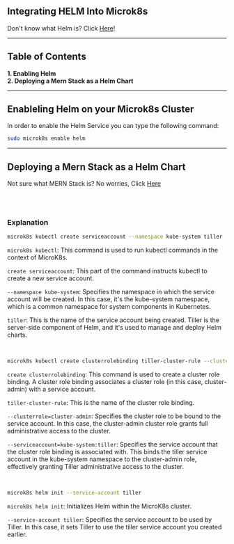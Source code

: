 ## Integrating HELM Into Microk8s

Don't know what Helm is? Click [Here](https://helm.sh/docs/topics/architecture/#the-purpose-of-helm)!

***
## Table of Contents
**1. Enabling Helm**<br>
**2. Deploying a Mern Stack as a Helm Chart**<br>

***
## Enableling Helm on your Microk8s Cluster
In order to enable the Helm Service you can type the following command:
```bash
sudo microk8s enable helm
```


***
## Deploying a Mern Stack as a Helm Chart
Not sure what MERN Stack is? No worries, Click [Here](https://www.simplilearn.com/tutorials/mongodb-tutorial/what-is-mern-stack-introduction-and-examples)

<br>


<br>



### Explanation
```bash
microk8s kubectl create serviceaccount --namespace kube-system tiller
```
`microk8s kubectl`: This command is used to run kubectl commands in the context of MicroK8s.<br>

`create serviceaccount`: This part of the command instructs kubectl to create a new service account.<br>

`--namespace kube-system`: Specifies the namespace in which the service account will be created. In this case, it's the kube-system namespace, which is a common namespace for system components in Kubernetes.<br>

`tiller`: This is the name of the service account being created. Tiller is the server-side component of Helm, and it's used to manage and deploy Helm charts.

<br>

```bash
microk8s kubectl create clusterrolebinding tiller-cluster-rule --clusterrole=cluster-admin --serviceaccount=kube-system:tiller:
```
`create clusterrolebinding`: This command is used to create a cluster role binding. A cluster role binding associates a cluster role (in this case, cluster-admin) with a service account.<br>

`tiller-cluster-rule`: This is the name of the cluster role binding.<br>

`--clusterrole=cluster-admin`: Specifies the cluster role to be bound to the service account. In this case, the cluster-admin cluster role grants full administrative access to the cluster.<br>

`--serviceaccount=kube-system:tiller`: Specifies the service account that the cluster role binding is associated with. This binds the tiller service account in the kube-system namespace to the cluster-admin role, effectively granting Tiller administrative access to the cluster.

<br>

```bash
microk8s helm init --service-account tiller
```
`microk8s helm init`: Initializes Helm within the MicroK8s cluster.<br>

`--service-account tiller`: Specifies the service account to be used by Tiller. In this case, it sets Tiller to use the tiller service account you created earlier.
